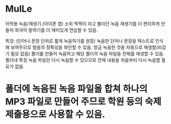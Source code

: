 # MulLe

어학용 녹음/재생기.(아이폰 앱)
소위 찍찍이 라고 불리던 녹음 재생기를 더 편리하게 만들어 외국어 말하기를 더 재미있게 연습할 수 있음.

특징: (단어나 문장 단위로 짧게 녹음하기를 권장)
녹음한 단어나 문장을 텍스트로 인식해 보여주므로 발음의 정확성을 화인할 수 있음.
방금 녹음한 것을 자동으로 재생함(되감기 필요 없음)
폴더를 만들어 녹음하고 해당 폴더의 녹음 파일을 전체를 재생할 수 있음.
폴더내 특정 녹음 파일만 다시 녹음할 수 있으므로 전체 내용을 처음부터 다시 녹음할 필요가 없음.
# 폴더에 녹음된 녹음 파일을 합쳐 하나의 MP3 파일로 만들어 주므로 학원 등의 숙제 제출용으로 사용할 수 있음.
